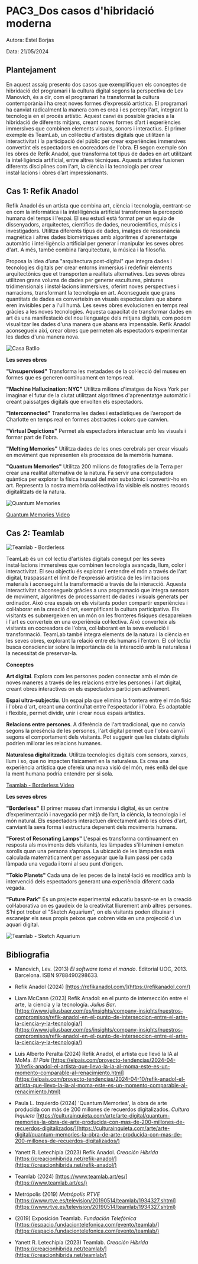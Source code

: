 # PAC3_Dos casos d'hibridació moderna

Autora: Estel Borjas

Data: 21/05/2024

## Plantejament

En aquest assaig presento dos casos que exemplifiquen els conceptes de hibridació del programari i la cultura digital segons la perspectiva de Lev Manovich, és a dir, com el programari ha transformat la cultura contemporània i ha creat noves formes d’expressió artística. El programari ha canviat radicalment la manera com es crea i es percep l'art, integrant la tecnologia en el procés artístic. Aquest canvi és possible gràcies a la hibridació de diferents mitjans, creant noves formes d’art i experiències immersives que combinen elements visuals, sonors i interactius. 
El primer exemple és TeamLab, un col·lectiu d'artistes digitals que utilitzen la interactivitat i la participació del públic per crear experiències immersives convertint els espectadors en cocreadors de l'obra.  El segon exemple són les obres de Refik Anadol, que transforma tot tipus de dades en art utilitzant la intel·ligència artificial, entre altres tècniques. Aquests artistes fusionen diferents disciplines com l'art, la ciència i la tecnologia per crear instal·lacions i obres d’art impressionants. 


## Cas 1: Refik Anadol

Refik Anadol és un artista que combina art, ciència i tecnologia, centrant-se en com la informàtica i la intel·ligència artificial transformen la percepció humana del temps i l'espai. El seu estudi està format per un equip de dissenyadors, arquitectes, científics de dades, neurocientífics, músics i investigadors. Utilitza diferents tipus de dades, imatges de ressonància magnètica i altres dades biomètriques amb algoritmes d'aprenentatge automàtic i intel·ligència artificial per generar i manipular les seves obres d'art. A més, també combina l’arquitectura, la música i la filosofia. 

Proposa la idea d’una "arquitectura post-digital" que integra dades i tecnologies digitals per crear entorns immersius i redefinir elements arquitectònics que et transporten a realitats alternatives. Les seves obres utilitzen grans volums de dades per generar escultures, pintures tridimensionals i instal·lacions immersives, oferint noves perspectives i narracions, transformant la tecnologia en art. Aconsegueix que grans quantitats de dades es converteixin en visuals espectaculars que abans eren invisibles per a l'ull humà. Les seves obres evolucionen en temps real gràcies a les noves tecnologies. Aquesta capacitat de transformar dades en art és una manifestació del nou llenguatge dels mitjans digitals, com podem visualitzar les dades d'una manera que abans era impensable. Refik Anadol aconsegueix així, crear obres que permeten als espectadors experimentar les dades d'una manera nova.

![Casa Batllo](https://refikanadol.com/wp-content/uploads/2023/04/Screenshot-2023-04-14-at-8.08.15-AM-2400x1353.png)



**Les seves obres**

**"Unsupervised"**
Transforma les metadades de la col·lecció del museu en formes que es generen contínuament en temps real.

**"Machine Hallucination: NYC"**
Utilitza milions d'imatges de Nova York per imaginar el futur de la ciutat utilitzant algoritmes d'aprenentatge automàtic i creant paissatges digitals que envolten els espectadors. 

**"Interconnected"**
Transforma les dades  i estadístiques de l’aeroport de Charlotte en temps real en formes abstractes i colors que canvien.

**"Virtual Depictions"** 
Permet als espectadors interactuar amb les visuals i formar part de l'obra.

**"Melting Memories"** 
Utilitza dades de les ones cerebrals per crear visuals en moviment que representen els processos de la memòria humana.

**"Quantum Memories"** 
Utilitza 200 milions de fotografies de la Terra per crear una realitat alternativa de la natura. Fa servir una computadora quàntica per explorar la física inusual del món subatòmic i convertir-ho en art. Representa la nostra memòria col·lectiva i fa visible els nostres records digitalitzats de la natura. 

![Quantum Memories](https://creacionhibrida.net/wp-content/uploads/2021/07/Quantum-Memories-00_767328-2400x1350-1-1536x864.jpeg)

[Quantum Memories Video](https://www.youtube.com/watch?v=oFsjVtmnbS0)


## Cas 2: Teamlab

![Teamlab - Borderless](https://creacionhibrida.net/wp-content/uploads/2021/10/Main_Universe_of_Water_Particles_on_a_Rock_wh.width-2000-1536x1024.jpg)

TeamLab és un col·lectiu d'artistes digitals conegut per les seves instal·lacions immersives que combinen tecnologia avançada, llum, color i interactivitat. El seu objectiu és explorar i entendre el món a través de l'art digital, traspassant el límit de l'expressió artística de les limitacions materials i aconseguint la transformació a través de la interacció. Aquesta interactivitat s’aconsegueix gràcies a una programació que integra sensors de moviment, algoritmes de processament de dades i visuals generats per ordinador. Això crea espais on els visitants poden compartir experiències i col·laborar en la creació d'art, exemplificant la cultura participativa. Els visitants es submergeixen en un món on les fronteres físiques desapareixen i l'art es converteix en una experiència col·lectiva. Això converteix als visitants en cocreadors de l'obra, col·laborant en la seva evolució i transformació.
TeamLab també integra elements de la natura i la ciència en les seves obres, explorant la relació entre els humans i l’entorn. El col·lectiu busca conscienciar sobre la importància de la interacció amb la naturalesa i la necessitat de preservar-la. 


**Conceptes**

**Art digital**. Explora com les persones poden connectar amb el món de noves maneres a través de   les relacions entre les persones i l’art digital, creant obres interactives on els espectadors participen activament. 

**Espai ultra-subjectiu**. Un espai pla que elimina la frontera entre el món físic i l'obra d'art, creant una continuïtat entre l'espectador i l'obra. És adaptable i flexible, permet dividir, unir i crear nous espais artístics.

**Relacions entre persones**. A diferència de l'art tradicional, que no canvia segons la presència de les persones, l'art digital permet que l'obra canviï segons el comportament dels visitants. Pot suggerir que les ciutats digitals podrien millorar les relacions humanes.

**Naturalesa digitalitzada**. Utilitza tecnologies digitals com sensors, xarxes, llum i so, que no impacten físicament en la naturalesa. Es crea una experiència artística que ofereix una nova visió del món, més enllà del que la ment humana podria entendre per si sola.

[Teamlab - Borderless Video](https://youtu.be/Xy6Vz3rkd1w?list=TLGGEu0nwaXyX2EyNzA1MjAyNA)


**Les seves obres**

**"Borderless"**
El primer museu d’art immersiu i digital, és un centre d’experimentació i navegació per mitjà de l’art, la ciència, la tecnologia i el món natural. Els espectadors interactuen directament amb les obres d'art, canviant la seva forma i estructura depenent dels moviments humans. 

**"Forest of Resonating Lamps"**
L'espai es transforma contínuament en resposta als moviments dels visitants, les làmpades s'il·luminen i emeten sorolls quan una persona s’apropa. La ubicació de les làmpades està calculada matemàticament per assegurar que la llum passi per cada làmpada una vegada i torni al seu punt d’origen. 

**"Tokio Planets"**
Cada una de les peces de la instal·lació es modifica amb la intervenció dels espectadors generant una experiència diferent cada vegada. 

**"Future Park"** 
És un projecte experimental educatiu basant-se en la creació col·laborativa on es gaudeix de la creativitat lliurement amb altres persones. S’hi pot trobar el "Sketch Aquarium", on els visitants poden dibuixar i escanejar els seus propis peixos que cobren vida en una projecció d'un aquari digital.

![Teamlab - Sketch Aquarium](https://team-lab.imagewave.pictures/y3rE987T2mLrDxgfTdDxsc?width=1920)


## Bibliografia

-   Manovich, Lev. (2013) _El software toma el mando_. Editorial UOC, 2013. Barcelona. ISBN 9788490298633.
    
-   Refik Anadol (2024) [https://refikanadol.com/](https://refikanadol.com/)
    
-   Liam McCann (2023) Refik Anadol: en el punto de intersección entre el arte, la ciencia y la tecnología. _Julius Bar_. [https://www.juliusbaer.com/es/insights/company-insights/nuestros-compromisos/refik-anadol-en-el-punto-de-interseccion-entre-el-arte-la-ciencia-y-la-tecnologia/](https://www.juliusbaer.com/es/insights/company-insights/nuestros-compromisos/refik-anadol-en-el-punto-de-interseccion-entre-el-arte-la-ciencia-y-la-tecnologia/)
    
-   Luis Alberto Peralta (2024) Refik Anadol, el artista que llevó la IA al MoMa. _El País_  [https://elpais.com/proyecto-tendencias/2024-04-10/refik-anadol-el-artista-que-llevo-la-ia-al-moma-este-es-un-momento-comparable-al-renacimiento.html](https://elpais.com/proyecto-tendencias/2024-04-10/refik-anadol-el-artista-que-llevo-la-ia-al-moma-este-es-un-momento-comparable-al-renacimiento.html)
    
-   Paula L. Izquierdo (2024) 'Quantum Memories', la obra de arte producida con más de 200 millones de recuerdos digitalizados. _Cultura Inquieta_  [https://culturainquieta.com/arte/arte-digital/quantum-memories-la-obra-de-arte-producida-con-mas-de-200-millones-de-recuerdos-digitalizados/](https://culturainquieta.com/arte/arte-digital/quantum-memories-la-obra-de-arte-producida-con-mas-de-200-millones-de-recuerdos-digitalizados/)
    
-   Yanett R. Letechipía (2023) Refik Anadol. _Creación Híbrida_ [https://creacionhibrida.net/refik-anadol/](https://creacionhibrida.net/refik-anadol/)
    
-   Teamlab (2024) [https://www.teamlab.art/es/](https://www.teamlab.art/es/)
    
-   Metrópolis (2019) _Metrópolis RTVE_ [https://www.rtve.es/television/20190514/teamlab/1934327.shtml](https://www.rtve.es/television/20190514/teamlab/1934327.shtml)
    
-   (2019) Exposición Teamlab. _Fundación Telefónica_ [https://espacio.fundaciontelefonica.com/evento/teamlab/](https://espacio.fundaciontelefonica.com/evento/teamlab/)
    
-   Yanett R. Letechipía (2023) Teamlab. _Creación Híbrida_ [https://creacionhibrida.net/teamlab/](https://creacionhibrida.net/teamlab/)
